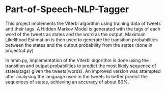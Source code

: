 # Part-of-Speech-NLP-Tagger

This project implements the Viterbi algorithm using training data of tweets and their tags.
A Hidden Markov Model is generated with the tags of each word of the tweets as states and the word as the output.
Maximum Likelihood Estimation is then used to generate the transition probabilities between the states and the output probability from the states (done in projectq4.py)

In hmm.py, implementation of the Viterbi algorithm is done using the transition and output probabilities to predict the most likely sequence of states(tags) given the tweets(words).
An improved version was attempted after analysing the language used in the tweets to better predict the sequences of states, achieving an accuracy of about 80%.

